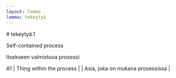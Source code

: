 ```yaml
---
layout: lemma
lemma: tekeytyä
---
```


<div class="sense">
# <span class="sensename">tekeytyä.1</span>

<span class="description">Self-contained process</span>

<span class="description">Itsekseen valmistuva prosessi</span>

A1 | Thing within the process |   | Asia, joka on mukana prosessissa |  

</div>

